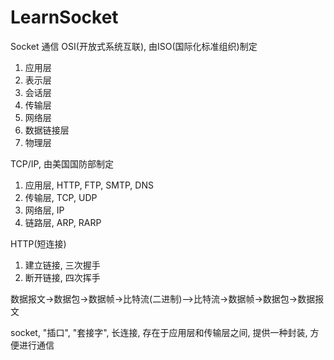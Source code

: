 # LearnSocket
Socket 通信
 OSI(开放式系统互联), 由ISO(国际化标准组织)制定  
 1. 应用层  
 2. 表示层  
 3. 会话层  
 4. 传输层  
 5. 网络层  
 6. 数据链接层  
 7. 物理层  
  
 TCP/IP, 由美国国防部制定  
 1. 应用层, HTTP, FTP, SMTP, DNS  
 2. 传输层, TCP, UDP  
 3. 网络层, IP  
 4. 链路层, ARP, RARP  
  
 HTTP(短连接)  
 1. 建立链接, 三次握手  
 2. 断开链接, 四次挥手  
  
 数据报文->数据包->数据帧->比特流(二进制)-->比特流->数据帧->数据包->数据报文  
  
 socket, "插口", "套接字", 长连接, 存在于应用层和传输层之间, 提供一种封装, 方便进行通信  
